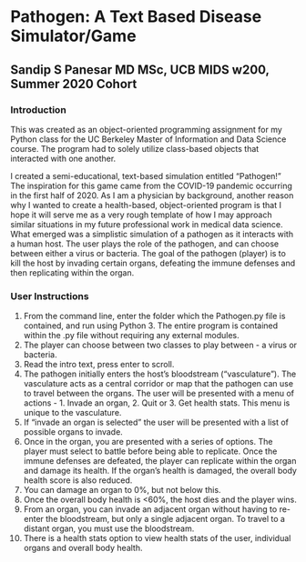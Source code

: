 # Pathogen: A Text Based Disease Simulator/Game

## Sandip S Panesar MD MSc, UCB MIDS w200, Summer 2020 Cohort

### Introduction

This was created as an object-oriented programming assignment for my Python class for the 
UC Berkeley Master of Information and Data Science course. 
The program had to solely utilize class-based objects that interacted with one another. 


I created a semi-educational, text-based simulation entitled “Pathogen!”
The inspiration for this game came from the COVID-19 pandemic occurring in the first half of 2020.
As I am a physician by background, another reason why I wanted to create a health-based,
object-oriented program is that I hope it will serve me as a very rough template of how I may
approach similar situations in my future professional work in medical data science. What
emerged was a simplistic simulation of a pathogen as it interacts with a human host. The
user plays the role of the pathogen, and can choose between either a virus or bacteria. The goal
of the pathogen (player) is to kill the host by invading certain organs, defeating the immune
defenses and then replicating within the organ.

### User Instructions
1. From the command line, enter the folder which the Pathogen.py file is contained, and
run using Python 3. The entire program is contained within the .py file without requiring
any external modules.
2. The player can choose between two classes to play between - a virus or bacteria.
3. Read the intro text, press enter to scroll.
4. The pathogen initially enters the host’s bloodstream (“vasculature”). The vasculature
acts as a central corridor or map that the pathogen can use to travel between the
organs. The user will be presented with a menu of actions - 1. Invade an organ, 2. Quit
or 3. Get health stats. This menu is unique to the vasculature.
5. If “invade an organ is selected” the user will be presented with a list of possible organs to
invade.
6. Once in the organ, you are presented with a series of options. The player must select to
battle before being able to replicate. Once the immune defenses are defeated, the player
can replicate within the organ and damage its health. If the organ’s health is damaged,
the overall body health score is also reduced.
7. You can damage an organ to 0%, but not below this.
8. Once the overall body health is <60%, the host dies and the player wins.
9. From an organ, you can invade an adjacent organ without having to re-enter the
bloodstream, but only a single adjacent organ. To travel to a distant organ, you must use
the bloodstream.
10. There is a health stats option to view health stats of the user, individual organs and
overall body health.
